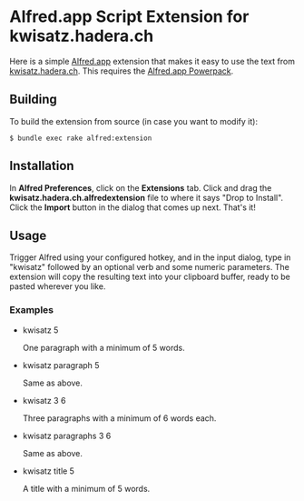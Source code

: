 Alfred.app Script Extension for kwisatz.hadera.ch
=================================================

Here is a simple [Alfred.app][] extension that makes it easy to use
the text from [kwisatz.hadera.ch][].  This requires the
[Alfred.app Powerpack][].

[alfred.app]: http://www.alfredapp.com/
[kwisatz.hadera.ch]: http://kwisatz.hadera.ch/
[alfred.app powerpack]: http://www.alfredapp.com/powerpack/

Building
--------

To build the extension from source (in case you want to modify it):

    $ bundle exec rake alfred:extension

Installation
------------

In **Alfred Preferences**, click on the **Extensions** tab.  Click
and drag the **kwisatz.hadera.ch.alfredextension** file to where it
says "Drop to Install".  Click the **Import** button in the dialog
that comes up next.  That's it!

Usage
-----

Trigger Alfred using your configured hotkey, and in the input dialog,
type in "kwisatz" followed by an optional verb and some numeric
parameters.  The extension will copy the resulting text into your
clipboard buffer, ready to be pasted wherever you like.

### Examples

* kwisatz 5

    One paragraph with a minimum of 5 words.

* kwisatz paragraph 5

    Same as above.

* kwisatz 3 6

    Three paragraphs with a minimum of 6 words each.

* kwisatz paragraphs 3 6

    Same as above.

* kwisatz title 5

    A title with a minimum of 5 words.
